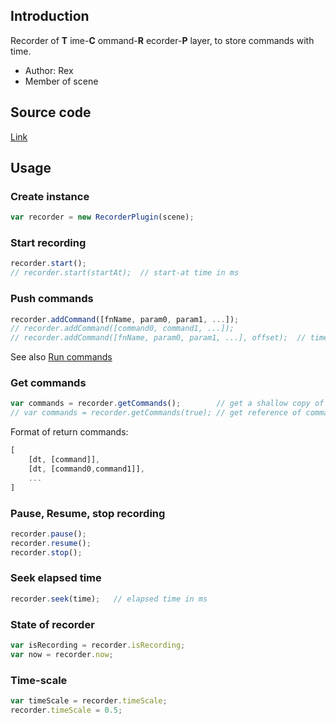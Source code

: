 ## Introduction

Recorder of **T** ime-**C** ommand-**R** ecorder-**P** layer, to store commands with time.

- Author: Rex
- Member of scene

## Source code

[Link](https://github.com/rexrainbow/phaser3-rex-notes/blob/master/plugins/tcrp/RecorderPlugin.js)

## Usage

### Create instance

```javascript
var recorder = new RecorderPlugin(scene);
```

### Start recording

```javascript
recorder.start();
// recorder.start(startAt);  // start-at time in ms
```

### Push commands

```javascript
recorder.addCommand([fnName, param0, param1, ...]);
// recorder.addCommand([command0, command1, ...]);
// recorder.addCommand([fnName, param0, param1, ...], offset);  // time-offset in ms
```

See also [Run commands](runcommands.md)

### Get commands

```javascript
var commands = recorder.getCommands();        // get a shallow copy of commands
// var commands = recorder.getCommands(true); // get reference of commands
```

Format of return commands:

```javascript
[
    [dt, [command]],
    [dt, [command0,command1]],
    ...
]
```

### Pause, Resume, stop recording

```javascript
recorder.pause();
recorder.resume();
recorder.stop();
```

### Seek elapsed time

```javascript
recorder.seek(time);   // elapsed time in ms
```

### State of recorder

```javascript
var isRecording = recorder.isRecording;
var now = recorder.now;
```

### Time-scale

```javascript
var timeScale = recorder.timeScale;
recorder.timeScale = 0.5;
```